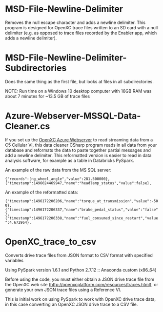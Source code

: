 # MSD-File-Newline-Delimiter

Removes the null escape character and adds a newline delimiter. This program is designed for OpenXC trace files written to an SD card with a null delimiter (e.g. as opposed to trace files recorded by the Enabler app, which adds a newline delimiter).    

# MSD-File-Newline-Delimiter-Subdirectories

Does the same thing as the first file, but looks at files in all subdirectories. 

NOTE: Run time on a Windows 10 desktop computer with 16GB RAM was about 7 minutes for ~13.5 GB of trace files

# Azure-Webserver-MSSQL-Data-Cleaner.cs

If you set up the [OpenXC Azure Webserver](https://github.com/openxc/openxc-azure-webserver) to read streaming data from a C5 Cellular VI, this data cleaner CSharp program reads in all data from your database and reformats the data to paste together partial messages and add a newline delimiter. This reformatted version is easier to read in data analysis software, for example as a table in Databricks PySpark. 

An example of the raw data from the MS SQL server: 

`{"records":[ng_wheel_angle","value":281.500000},{"timestamp":1496024469947,"name":"headlamp_status","value":false},`

An example of the reformatted data:

`{"timestamp":1496172206206,"name":"torque_at_transmission","value":-500},
{"timestamp":1496172206337,"name":"brake_pedal_status","value":"false"},
{"timestamp":1496172206338,"name":"fuel_consumed_since_restart","value":4.672964},`

# OpenXC_trace_to_csv

Converts drive trace files from JSON format to CSV format with specified variables

Using PySpark version 1.6.1 and Python 2.7.12 :: Anaconda custom (x86_64)

Before using the code, you must either obtain a JSON drive trace file from the OpenXC web site (http://openxcplatform.com/resources/traces.html), or generate your own JSON trace files using a Reference VI. 

This is initial work on using PySpark to work with OpenXC drive trace data, in this case converting an OpenXC JSON drive trace to a CSV file. 
